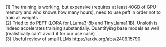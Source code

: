 (1) The training is working, but expensive (requires at least 40GB of GPU memory and who knows how many hours), need to use peft in order not to train all weights <br>
(2) Tried to do PEFT (LORA for LLama3-8b and TinyLlama1.1B). Unsloth is indeed accelerates training substantially. Quantifying base models as well (realistically can't avoid it for our use case) <br>
(3) Useful review of small LLMs https://arxiv.org/abs/2409.15790 <br>
